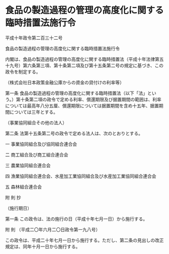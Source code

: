 # 食品の製造過程の管理の高度化に関する臨時措置法施行令

平成十年政令第二百三十二号

食品の製造過程の管理の高度化に関する臨時措置法施行令

内閣は、食品の製造過程の管理の高度化に関する臨時措置法（平成十年法律第五十九号）第六条第三項、第十条第二項及び第十五条第二号の規定に基づき、この政令を制定する。

（株式会社日本政策金融公庫からの資金の貸付けの利率等）

第一条 食品の製造過程の管理の高度化に関する臨時措置法（以下「法」という。）第十条第二項の政令で定める利率、償還期限及び据置期間の範囲は、利率については最高年八分五厘、償還期限については据置期間を含め十五年、据置期間については三年とする。

（事業協同組合その他の法人）

第二条 法第十五条第二号の政令で定める法人は、次のとおりとする。

一 事業協同組合及び協同組合連合会

二 商工組合及び商工組合連合会

三 農業協同組合連合会

四 漁業協同組合連合会、水産加工業協同組合及び水産加工業協同組合連合会

五 森林組合連合会

附 則 抄

（施行期日）

第一条 この政令は、法の施行の日（平成十年七月一日）から施行する。

附 則 （平成二〇年六月二〇日政令第一九八号）

この政令は、平成二十年七月一日から施行する。ただし、第二条の見出しの改正規定は、同年十月一日から施行する。
